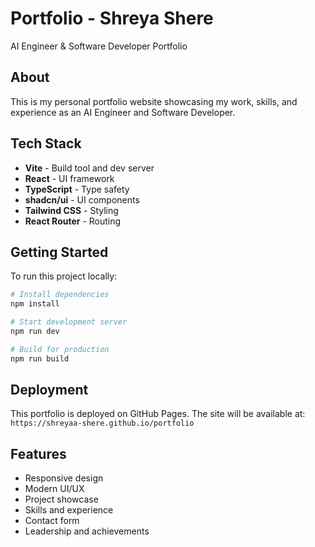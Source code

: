 # Portfolio - Shreya Shere

AI Engineer & Software Developer Portfolio

## About

This is my personal portfolio website showcasing my work, skills, and experience as an AI Engineer and Software Developer.

## Tech Stack

- **Vite** - Build tool and dev server
- **React** - UI framework
- **TypeScript** - Type safety
- **shadcn/ui** - UI components
- **Tailwind CSS** - Styling
- **React Router** - Routing

## Getting Started

To run this project locally:

```bash
# Install dependencies
npm install

# Start development server
npm run dev

# Build for production
npm run build
```

## Deployment

This portfolio is deployed on GitHub Pages. The site will be available at:
`https://shreyaa-shere.github.io/portfolio`

## Features

- Responsive design
- Modern UI/UX
- Project showcase
- Skills and experience
- Contact form
- Leadership and achievements
